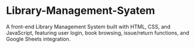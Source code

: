 # Library-Management-Syatem
A front-end Library Management System built with HTML, CSS, and JavaScript, featuring user login, book browsing, issue/return functions, and Google Sheets integration.
